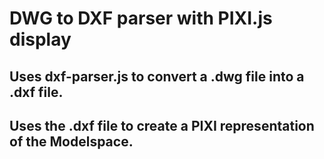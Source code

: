 # DWG to DXF parser with PIXI.js display
## Uses dxf-parser.js to convert a .dwg file into a .dxf file.
## Uses the .dxf file to create a PIXI representation of the Modelspace.
